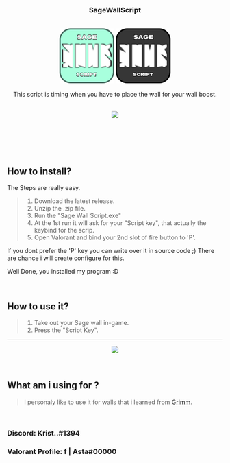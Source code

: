 <br />
<h3 align="center">SageWallScript</h3>


<br />


<div align="center">
    <tr>
        <td>
            <img src="icon.png" width="128" height="128">
        </td>
        <td>
            <img src="icon_dark.png" width="128" height="128">
        </td>
    </tr>

  <p align="center">
        This script is timing when you have to place the wall for your wall boost.
    <br />
    <br />
        <p align="center">
          <img src="https://user-images.githubusercontent.com/70468074/184511556-23dbc545-51ff-4c1b-842c-1540a54bc2bc.PNG">
        </p>
    <br />
    <br />
  </p>
</div>


<br />



## How to install?

The Steps are really easy.

> 1. Download the latest release.
> 2. Unzip the .zip file.
> 3. Run the "Sage Wall Script.exe"
> 4. At the 1st run it will ask for your "Script key", that actually the keybind for the scrip.
> 5. Open Valorant and bind your 2nd slot of fire button to 'P'.

If you dont prefer the 'P' key you can write over it in source code ;)
There are chance i will create configure for this.

Well Done, you installed my program :D



<br />


## How to use it?

> 1. Take out your Sage wall in-game.
> 2. Press the "Script Key".
___

<p align="center">
  <img src="https://user-images.githubusercontent.com/70468074/184510701-65c94d98-b223-48dc-9b09-e4ca12b8d7d9.gif" >
</p>


<br />


## What am i using for ?

> I personaly like to use it for walls that i learned from [Grimm](https://www.twitch.tv/grimm).


<br />


### Discord: Krist..#1394
### Valorant Profile: f | Asta#00000
